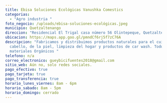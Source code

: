 ```yaml
---
title: Ebisa Soluciones Ecológicas Vanushka Comestics
categorias:
  - "Agro industria "
foto_negocio: /uploads/ebisa-soluciones-ecológicas.jpeg
municipio: Quetzaltenango
direccion: "Residencial El Trigal casa número 56 Olintepeque, Quetzaltenango "
ubicacion: https://maps.app.goo.gl/pmndCf6rj5f7zC76A
descripcion: "Fabricamos y distribuimos productos naturales para el cuidado del
  cabello, de la piel, limpieza del hogar y productos de car wash. Todo con
  materiales Orgánicos "
telefono: n/a
correo_electronico: gueybicifuentes2018@gmail.com
sitio_web: Aún no, solo redes sociales.
pago_efectivo: true
pago_tarjeta: true
pago_transferencia: true
horario_lunes_viernes: 8am - 6pm
horario_sabado: 8am - 5pm
horario_domingo: cerrado
---
```

